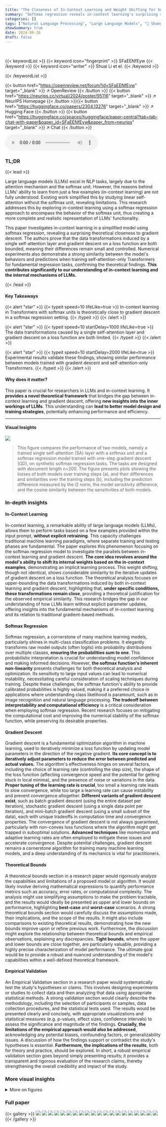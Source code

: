 ```yaml
---
title: "The Closeness of In-Context Learning and Weight Shifting for Softmax Regression"
summary: "Softmax regression reveals in-context learning's surprising similarity to gradient descent in self-attention Transformers, showing the models' remarkable learning capabilities."
categories: []
tags: ["Natural Language Processing", "Large Language Models", "🏢 Shanghai Jiao Tong University",]
showSummary: true
date: 2024-09-26
draft: false
---
```


<br>

{{< keywordList >}}
{{< keyword icon="fingerprint" >}} SFaEENfEyw {{< /keyword >}}
{{< keyword icon="writer" >}} Shuai Li et el. {{< /keyword >}}
 
{{< /keywordList >}}

{{< button href="https://openreview.net/forum?id=SFaEENfEyw" target="_blank" >}}
↗ OpenReview
{{< /button >}}
{{< button href="https://neurips.cc/virtual/2024/poster/95116" target="_blank" >}}
↗ NeurIPS Homepage
{{< /button >}}{{< button href="https://huggingface.co/papers/2304.13276" target="_blank" >}}
↗ Hugging Face
{{< /button >}}
{{< button href="https://huggingface.co/spaces/huggingface/paper-central?tab=tab-chat-with-paper&paper_id=SFaEENfEyw&paper_from=neurips" target="_blank" >}}
↗ Chat
{{< /button >}}



<audio controls>
    <source src="https://ai-paper-reviewer.com/SFaEENfEyw/podcast.wav" type="audio/wav">
    Your browser does not support the audio element.
</audio>


### TL;DR


{{< lead >}}

Large language models (LLMs) excel in NLP tasks, largely due to the attention mechanism and the softmax unit.  However, the reasons behind LLMs' ability to learn from just a few examples (in-context learning) are not fully understood.  Existing work simplified this by studying linear self-attention without the softmax unit, revealing limitations. This research addresses this by exploring in-context learning using a softmax regression approach to encompass the behavior of the softmax unit, thus creating a more complete and realistic representation of LLMs' functionality.

This paper investigates in-context learning in a simplified model using softmax regression, revealing a surprising theoretical closeness to gradient descent. The authors prove that the data transformations induced by a single self-attention layer and gradient descent on a loss function are both bounded, meaning their differences remain small and controlled.  Numerical experiments also demonstrate a strong similarity between the model's behaviors and predictions when training self-attention-only Transformers for fundamental regression tasks, confirming the theoretical findings. **This contributes significantly to our understanding of in-context learning and the internal mechanisms of LLMs.**

{{< /lead >}}


#### Key Takeaways

{{< alert "star" >}}
{{< typeit speed=10 lifeLike=true >}} In-context learning in Transformers with softmax units is theoretically close to gradient descent in a softmax regression setting. {{< /typeit >}}
{{< /alert >}}

{{< alert "star" >}}
{{< typeit speed=10 startDelay=1000 lifeLike=true >}} The data transformations caused by a single self-attention layer and gradient descent on a loss function are both limited. {{< /typeit >}}
{{< /alert >}}

{{< alert "star" >}}
{{< typeit speed=10 startDelay=2000 lifeLike=true >}} Experimental results validate these findings, showing similar performance between models trained with gradient descent and self-attention-only Transformers. {{< /typeit >}}
{{< /alert >}}

#### Why does it matter?
This paper is crucial for researchers in LLMs and in-context learning. It **provides a novel theoretical framework** that bridges the gap between in-context learning and gradient descent, offering **new insights into the inner workings of LLMs**. This understanding can **lead to better model design and training strategies**, potentially enhancing performance and efficiency.

------
#### Visual Insights



![](https://ai-paper-reviewer.com/SFaEENfEyw/figures_9_1.jpg)

> This figure compares the performance of two models, namely a trained single self-attention (SA) layer with a softmax unit and a softmax regression model trained with one-step gradient descent (GD), on synthetic softmax regression tasks.  The tasks are designed with document length n=200.  The figure presents plots showing the losses of both models over training steps (a), and their differences and similarities over the training steps (b), including the prediction difference measured by the l2 norm, the model sensitivity difference, and the cosine similarity between the sensitivities of both models.







### In-depth insights


#### In-Context Learning
In-context learning, a remarkable ability of large language models (LLMs), allows them to perform tasks based on a few examples provided within the input prompt, **without explicit retraining**. This capacity challenges traditional machine learning paradigms, where separate training and testing phases are fundamental. The paper explores this phenomenon focusing on the softmax regression model to investigate the parallels between in-context learning and gradient descent.  **The core idea revolves around the model's ability to shift its internal weights based on the in-context examples**, demonstrating an implicit learning process.  This weight shifting, though not identical, shows considerable similarity to the iterative updates of gradient descent on a loss function. The theoretical analysis focuses on upper-bounding the data transformations induced by both in-context learning and gradient descent, highlighting that, **under specific conditions, these transformations remain close**, providing a theoretical justification for the observed empirical similarity. This research bridges the gap in our understanding of how LLMs learn without explicit parameter updates, offering insights into the fundamental mechanisms of in-context learning and its relation to traditional gradient-based methods.

#### Softmax Regression
Softmax regression, a cornerstone of many machine learning models, particularly shines in multi-class classification problems.  It elegantly transforms raw model outputs (often logits) into probability distributions over multiple classes, **ensuring the probabilities sum to one**. This probabilistic interpretation is crucial for understanding model confidence and making informed decisions.  However, **the softmax function's inherent non-linearity** presents challenges for both theoretical analysis and optimization.  Its sensitivity to large input values can lead to numerical instability, necessitating careful consideration of scaling techniques during training.  Despite these challenges, the softmax function's ability to provide calibrated probabilities is highly valued, making it a preferred choice in applications where understanding class likelihood is paramount, such as in image recognition and natural language processing.  **The tradeoff between interpretability and computational efficiency** is a critical consideration when employing softmax regression.  Recent research focuses on mitigating the computational cost and improving the numerical stability of the softmax function, while preserving its desirable properties.

#### Gradient Descent
Gradient descent is a fundamental optimization algorithm in machine learning, used to iteratively minimize a loss function by updating model parameters in the direction of the negative gradient.  **Its core concept is to iteratively adjust parameters to reduce the error between predicted and actual values.**  The algorithm's effectiveness hinges on several factors, including the choice of learning rate (controlling the step size), the shape of the loss function (affecting convergence speed and the potential for getting stuck in local minima), and the presence of noise or variations in the data. **Proper tuning of the learning rate is crucial**, too small a learning rate leads to slow convergence, while too large a learning rate can cause instability and prevent convergence altogether.  **Different variants of gradient descent exist**, such as batch gradient descent (using the entire dataset per iteration), stochastic gradient descent (using a single data point per iteration), and mini-batch gradient descent (using a small subset of the data), each with unique tradeoffs in computation time and convergence properties. The convergence of gradient descent is not always guaranteed, particularly with non-convex loss functions where the algorithm might get trapped in suboptimal solutions.  **Advanced techniques** like momentum and adaptive learning rates are often employed to mitigate these issues and accelerate convergence.  Despite potential challenges, gradient descent remains a cornerstone algorithm for training many machine learning models, and a deep understanding of its mechanics is vital for practitioners.

#### Theoretical Bounds
A theoretical bounds section in a research paper would rigorously analyze the capabilities and limitations of a proposed model or algorithm.  It would likely involve deriving mathematical expressions to quantify performance metrics such as accuracy, error rates, or computational complexity. The analysis might use simplifying assumptions to make the problem tractable, and the results would ideally be presented as upper and lower bounds on performance, highlighting **best-case** and **worst-case** scenarios.  A strong theoretical bounds section would carefully discuss the assumptions made, their implications, and the scope of the results.  It might also include comparisons to existing theoretical results, demonstrating how the new bounds improve upon or refine previous work.  Furthermore, the discussion might explore the relationship between theoretical bounds and empirical observations, explaining any discrepancies. **Tight bounds**, where the upper and lower bounds are close together, are particularly valuable, providing a highly precise characterization of model performance. The ultimate goal would be to provide a robust and nuanced understanding of the model's capabilities within a well-defined theoretical framework.

#### Empirical Validation
An Empirical Validation section in a research paper would systematically test the study's hypotheses or claims. This involves designing experiments or studies to collect data and then analyzing that data using appropriate statistical methods.  A strong validation section would clearly describe the methodology, including the selection of participants or samples, data collection procedures, and the statistical tests used. The results would be presented clearly and concisely, with appropriate visualizations and statistical measures (e.g. p-values, effect sizes, confidence intervals) to assess the significance and magnitude of the findings.  **Crucially, the limitations of the empirical approach would also be addressed**, acknowledging any potential biases, confounding factors, or generalizability issues.  A discussion of how the findings support or contradict the study's hypotheses is essential.  **Furthermore, the implications of the results**, both for theory and practice, should be explored.  In short, a robust empirical validation section goes beyond simply presenting results; it provides a transparent and rigorous evaluation of the research claims, thereby strengthening the overall credibility and impact of the study.


### More visual insights

<details>
<summary>More on figures
</summary>


![](https://ai-paper-reviewer.com/SFaEENfEyw/figures_9_2.jpg)

> This figure compares the loss of two models (Gradient Descent and Trained Transformer) on synthetic softmax regression tasks with varying word embedding sizes (d). The x-axis represents the embedding size, and the y-axis represents the loss.  The plot shows that the losses of the two models are similar across different embedding sizes.


![](https://ai-paper-reviewer.com/SFaEENfEyw/figures_23_1.jpg)

> This figure compares the performance of a single self-attention layer with softmax unit (approximating a full Transformer) and a softmax regression model trained with one-step gradient descent.  It shows the losses over training steps, along with the prediction difference, model sensitivity difference, and cosine similarity between the two models.  The results demonstrate the similarity in performance and alignment between the two models, particularly in terms of cosine similarity, which increases over training steps.


![](https://ai-paper-reviewer.com/SFaEENfEyw/figures_23_2.jpg)

> The figure compares the performance of the softmax regression model trained by gradient descent and the single self-attention layer with a softmax unit for document length n = 200. It shows the losses of two models and their difference and similarity over training steps. The results indicate similar performance of the two models.


![](https://ai-paper-reviewer.com/SFaEENfEyw/figures_24_1.jpg)

> This figure compares the performance of a single self-attention layer with a softmax unit (approximating a full Transformer) and a one-step gradient descent method on synthetic softmax regression tasks.  The document length is 25 and embedding size is 20.  The plots show the losses over training steps for both models, along with their prediction difference, model difference, and cosine similarity. This illustrates how closely the two models' performance aligns.


![](https://ai-paper-reviewer.com/SFaEENfEyw/figures_24_2.jpg)

> This figure compares the performance of a single self-attention layer with a softmax unit (approximating a full Transformer) and a softmax regression model trained with one-step gradient descent.  The comparison is done on synthetic softmax regression tasks with document length n=25 and word embedding size d=20.  The figure shows the losses over training steps for both models, and also displays the difference and similarity metrics between the two: Preds Diff (prediction difference), Model Diff (model sensitivity difference), and Model Cos (cosine similarity of model sensitivities).  The results illustrate the similarity in performance and behavior between the two approaches.


![](https://ai-paper-reviewer.com/SFaEENfEyw/figures_24_3.jpg)

> This figure compares the performance of a trained single self-attention layer with softmax unit and a softmax regression model trained with one-step gradient descent on softmax regression tasks with document length n=200.  Subfigures (a) show the losses over training steps, while subfigures (b) show the differences and similarities between the two models (prediction difference, model sensitivity difference and cosine similarity).


![](https://ai-paper-reviewer.com/SFaEENfEyw/figures_24_4.jpg)

> This figure compares the performance of a single self-attention layer with softmax unit (approximating full Transformers) and a softmax regression model trained with one-step gradient descent on a synthetic softmax regression task. The document length (n) is 25, and the word embedding size (d) is 20.  The plot shows the losses over training steps for both models, as well as the difference and similarity between their predictions and model sensitivities. The shaded areas represent the standard deviation across multiple independent repetitions. This figure demonstrates the similarity in performance and alignment between the two models on this specific task.


![](https://ai-paper-reviewer.com/SFaEENfEyw/figures_24_5.jpg)

> This figure compares the performance of a trained single self-attention layer with a softmax unit and a softmax regression model trained with one-step gradient descent on softmax regression tasks with a document length of 200.  The figure shows three subplots: (a) Losses over training steps, (b) Difference and similarity over training steps. The results show that the two models exhibit similar performance and close alignment.


![](https://ai-paper-reviewer.com/SFaEENfEyw/figures_24_6.jpg)

> This figure compares the performance of a softmax regression model trained with one-step gradient descent (GD) and a trained single self-attention (SA) layer with a softmax unit on synthetic softmax regression tasks.  The document length (n) is fixed at 200.  The figure likely shows training loss curves for both models across training steps, perhaps also showing metrics like prediction difference and cosine similarity between the models' predictions to illustrate their closeness.


![](https://ai-paper-reviewer.com/SFaEENfEyw/figures_25_1.jpg)

> This figure compares the performance of a trained single self-attention layer with a softmax unit and a softmax regression model trained with one-step gradient descent on synthetic softmax regression tasks with a document length of 200.  The left panel (a) shows the losses over training steps for both models. The right panel (b) displays the difference and similarity between the two models over the training steps, including prediction difference, model sensitivity difference, and cosine similarity of model sensitivities.


![](https://ai-paper-reviewer.com/SFaEENfEyw/figures_25_2.jpg)

> This figure compares the performance of a softmax regression model trained with one-step gradient descent and a single self-attention layer with a softmax unit (approximating full Transformers) on synthetic softmax regression tasks.  The document length is fixed at 200 words. The figure shows (a) the losses over training steps for both models and (b) their differences and similarities over training steps, measured by prediction differences, model sensitivity differences, and cosine similarity between the models' sensitivities.  This demonstrates the closeness in performance between gradient descent and the Transformer-based approach.


![](https://ai-paper-reviewer.com/SFaEENfEyw/figures_25_3.jpg)

> This figure compares the performance of a single self-attention layer with softmax unit (approximating full Transformers) and a softmax regression model trained with one-step gradient descent.  The comparison is shown across training steps for a synthetic softmax regression task with a document length of 25 and a word embedding size of 20.  The subfigures show the losses over training steps, the differences and similarities between the two models' performances over the training steps.


![](https://ai-paper-reviewer.com/SFaEENfEyw/figures_25_4.jpg)

> This figure compares the performance of a single self-attention layer with softmax unit and one-step gradient descent on softmax regression tasks with a document length of 200. The figure shows that the two models have similar performances in terms of loss over training steps, and that the prediction and model differences decrease while the cosine similarity between the models increases over training steps. This indicates that the model learned by gradient descent and the Transformer show great similarity.


![](https://ai-paper-reviewer.com/SFaEENfEyw/figures_26_1.jpg)

> This figure presents a comparison of the performance of a trained single self-attention layer with a softmax unit (approximating full transformers) and a softmax regression model trained with one-step gradient descent.  The comparison is done across training steps, showing the losses for both models, and also the prediction difference, model sensitivity difference and cosine similarity between the two models. This allows for a visual assessment of how similar the models' behavior is.


![](https://ai-paper-reviewer.com/SFaEENfEyw/figures_26_2.jpg)

> The figure shows the comparison results between a trained single self-attention layer with a softmax unit and a softmax regression model trained with one-step gradient descent. The left panel shows the losses over training steps for both models on synthetic softmax regression tasks with document length n=200. The right panel shows the differences and similarities of the two models over training steps measured by Prediction Difference (Preds Diff), Model Difference (Model Diff), and Model Cosine Similarity (Model Cos).


![](https://ai-paper-reviewer.com/SFaEENfEyw/figures_26_3.jpg)

> This figure compares the performance of a trained single self-attention layer with softmax unit and a softmax regression model trained with one-step gradient descent on synthetic softmax regression tasks with a document length of 200. The left subplot shows losses over training steps, and the right subplot displays the differences and similarities between the two models over the training steps. The figure helps to visualize the closeness of in-context learning and weight shifting for softmax regression.


</details>






### Full paper

{{< gallery >}}
<img src="https://ai-paper-reviewer.com/SFaEENfEyw/1.png" class="grid-w50 md:grid-w33 xl:grid-w25" />
<img src="https://ai-paper-reviewer.com/SFaEENfEyw/2.png" class="grid-w50 md:grid-w33 xl:grid-w25" />
<img src="https://ai-paper-reviewer.com/SFaEENfEyw/3.png" class="grid-w50 md:grid-w33 xl:grid-w25" />
<img src="https://ai-paper-reviewer.com/SFaEENfEyw/4.png" class="grid-w50 md:grid-w33 xl:grid-w25" />
<img src="https://ai-paper-reviewer.com/SFaEENfEyw/5.png" class="grid-w50 md:grid-w33 xl:grid-w25" />
<img src="https://ai-paper-reviewer.com/SFaEENfEyw/6.png" class="grid-w50 md:grid-w33 xl:grid-w25" />
<img src="https://ai-paper-reviewer.com/SFaEENfEyw/7.png" class="grid-w50 md:grid-w33 xl:grid-w25" />
<img src="https://ai-paper-reviewer.com/SFaEENfEyw/8.png" class="grid-w50 md:grid-w33 xl:grid-w25" />
<img src="https://ai-paper-reviewer.com/SFaEENfEyw/9.png" class="grid-w50 md:grid-w33 xl:grid-w25" />
<img src="https://ai-paper-reviewer.com/SFaEENfEyw/10.png" class="grid-w50 md:grid-w33 xl:grid-w25" />
<img src="https://ai-paper-reviewer.com/SFaEENfEyw/11.png" class="grid-w50 md:grid-w33 xl:grid-w25" />
<img src="https://ai-paper-reviewer.com/SFaEENfEyw/12.png" class="grid-w50 md:grid-w33 xl:grid-w25" />
<img src="https://ai-paper-reviewer.com/SFaEENfEyw/13.png" class="grid-w50 md:grid-w33 xl:grid-w25" />
<img src="https://ai-paper-reviewer.com/SFaEENfEyw/14.png" class="grid-w50 md:grid-w33 xl:grid-w25" />
<img src="https://ai-paper-reviewer.com/SFaEENfEyw/15.png" class="grid-w50 md:grid-w33 xl:grid-w25" />
<img src="https://ai-paper-reviewer.com/SFaEENfEyw/16.png" class="grid-w50 md:grid-w33 xl:grid-w25" />
<img src="https://ai-paper-reviewer.com/SFaEENfEyw/17.png" class="grid-w50 md:grid-w33 xl:grid-w25" />
<img src="https://ai-paper-reviewer.com/SFaEENfEyw/18.png" class="grid-w50 md:grid-w33 xl:grid-w25" />
<img src="https://ai-paper-reviewer.com/SFaEENfEyw/19.png" class="grid-w50 md:grid-w33 xl:grid-w25" />
<img src="https://ai-paper-reviewer.com/SFaEENfEyw/20.png" class="grid-w50 md:grid-w33 xl:grid-w25" />
{{< /gallery >}}